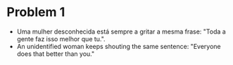# Problem 1

- Uma mulher desconhecida está sempre a gritar a mesma frase: "Toda a gente faz isso melhor que tu.".
- An unidentified woman keeps shouting the same sentence: "Everyone does that better than you."